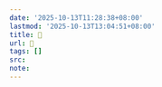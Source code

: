 ```yaml
---
date: '2025-10-13T11:28:38+08:00'
lastmod: '2025-10-13T13:04:51+08:00'
title: 󰝽
url: 󰝽
tags: []
src:
note:
---
```


